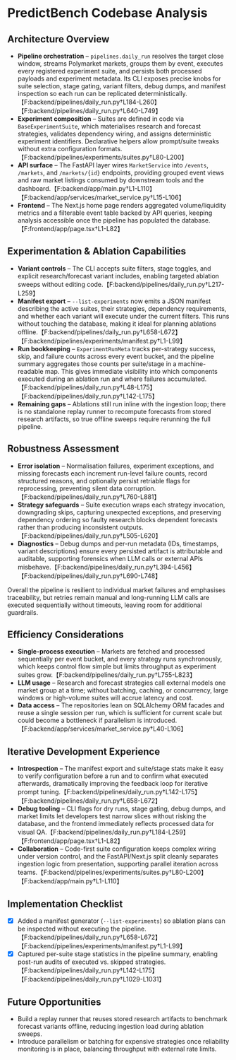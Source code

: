 # PredictBench Codebase Analysis

## Architecture Overview
- **Pipeline orchestration** – `pipelines.daily_run` resolves the target close window, streams Polymarket markets, groups them by event, executes every registered experiment suite, and persists both processed payloads and experiment metadata. Its CLI exposes precise knobs for suite selection, stage gating, variant filters, debug dumps, and manifest inspection so each run can be replicated deterministically.【F:backend/pipelines/daily_run.py†L184-L260】【F:backend/pipelines/daily_run.py†L640-L749】
- **Experiment composition** – Suites are defined in code via `BaseExperimentSuite`, which materialises research and forecast strategies, validates dependency wiring, and assigns deterministic experiment identifiers. Declarative helpers allow prompt/suite tweaks without extra configuration formats.【F:backend/pipelines/experiments/suites.py†L80-L200】
- **API surface** – The FastAPI layer wires `MarketService` into `/events`, `/markets`, and `/markets/{id}` endpoints, providing grouped event views and raw market listings consumed by downstream tools and the dashboard.【F:backend/app/main.py†L1-L110】【F:backend/app/services/market_service.py†L15-L106】
- **Frontend** – The Next.js home page renders aggregated volume/liquidity metrics and a filterable event table backed by API queries, keeping analysis accessible once the pipeline has populated the database.【F:frontend/app/page.tsx†L1-L82】

## Experimentation & Ablation Capabilities
- **Variant controls** – The CLI accepts suite filters, stage toggles, and explicit research/forecast variant includes, enabling targeted ablation sweeps without editing code.【F:backend/pipelines/daily_run.py†L217-L259】
- **Manifest export** – `--list-experiments` now emits a JSON manifest describing the active suites, their strategies, dependency requirements, and whether each variant will execute under the current filters. This runs without touching the database, making it ideal for planning ablations offline.【F:backend/pipelines/daily_run.py†L658-L672】【F:backend/pipelines/experiments/manifest.py†L1-L99】
- **Run bookkeeping** – `ExperimentRunMeta` tracks per-strategy success, skip, and failure counts across every event bucket, and the pipeline summary aggregates those counts per suite/stage in a machine-readable map. This gives immediate visibility into which components executed during an ablation run and where failures accumulated.【F:backend/pipelines/daily_run.py†L48-L175】【F:backend/pipelines/daily_run.py†L142-L175】
- **Remaining gaps** – Ablations still run inline with the ingestion loop; there is no standalone replay runner to recompute forecasts from stored research artifacts, so true offline sweeps require rerunning the full pipeline.

## Robustness Assessment
- **Error isolation** – Normalisation failures, experiment exceptions, and missing forecasts each increment run-level failure counts, record structured reasons, and optionally persist retriable flags for reprocessing, preventing silent data corruption.【F:backend/pipelines/daily_run.py†L760-L881】
- **Strategy safeguards** – Suite execution wraps each strategy invocation, downgrading skips, capturing unexpected exceptions, and preserving dependency ordering so faulty research blocks dependent forecasts rather than producing inconsistent outputs.【F:backend/pipelines/daily_run.py†L505-L620】
- **Diagnostics** – Debug dumps and per-run metadata (IDs, timestamps, variant descriptions) ensure every persisted artifact is attributable and auditable, supporting forensics when LLM calls or external APIs misbehave.【F:backend/pipelines/daily_run.py†L394-L456】【F:backend/pipelines/daily_run.py†L690-L748】

Overall the pipeline is resilient to individual market failures and emphasises traceability, but retries remain manual and long-running LLM calls are executed sequentially without timeouts, leaving room for additional guardrails.

## Efficiency Considerations
- **Single-process execution** – Markets are fetched and processed sequentially per event bucket, and every strategy runs synchronously, which keeps control flow simple but limits throughput as experiment suites grow.【F:backend/pipelines/daily_run.py†L755-L823】
- **LLM usage** – Research and forecast strategies call external models one market group at a time; without batching, caching, or concurrency, large windows or high-volume suites will accrue latency and cost.
- **Data access** – The repositories lean on SQLAlchemy ORM facades and reuse a single session per run, which is sufficient for current scale but could become a bottleneck if parallelism is introduced.【F:backend/app/services/market_service.py†L40-L106】

## Iterative Development Experience
- **Introspection** – The manifest export and suite/stage stats make it easy to verify configuration before a run and to confirm what executed afterwards, dramatically improving the feedback loop for iterative prompt tuning.【F:backend/pipelines/daily_run.py†L142-L175】【F:backend/pipelines/daily_run.py†L658-L672】
- **Debug tooling** – CLI flags for dry runs, stage gating, debug dumps, and market limits let developers test narrow slices without risking the database, and the frontend immediately reflects processed data for visual QA.【F:backend/pipelines/daily_run.py†L184-L259】【F:frontend/app/page.tsx†L1-L82】
- **Collaboration** – Code-first suite configuration keeps complex wiring under version control, and the FastAPI/Next.js split cleanly separates ingestion logic from presentation, supporting parallel iteration across teams.【F:backend/pipelines/experiments/suites.py†L80-L200】【F:backend/app/main.py†L1-L110】

## Implementation Checklist
- [x] Added a manifest generator (`--list-experiments`) so ablation plans can be inspected without executing the pipeline.【F:backend/pipelines/daily_run.py†L658-L672】【F:backend/pipelines/experiments/manifest.py†L1-L99】
- [x] Captured per-suite stage statistics in the pipeline summary, enabling post-run audits of executed vs. skipped strategies.【F:backend/pipelines/daily_run.py†L142-L175】【F:backend/pipelines/daily_run.py†L1029-L1031】

## Future Opportunities
- Build a replay runner that reuses stored research artifacts to benchmark forecast variants offline, reducing ingestion load during ablation sweeps.
- Introduce parallelism or batching for expensive strategies once reliability monitoring is in place, balancing throughput with external rate limits.
